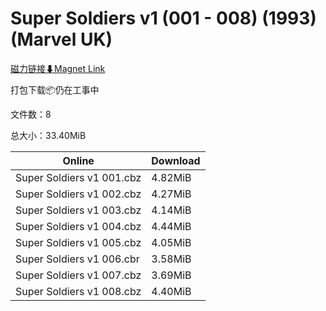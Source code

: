 # Super Soldiers v1 (001 - 008) (1993) (Marvel UK)

[磁力链接⬇Magnet Link](magnet:?xt=urn:btih:306fd74fbcd05867a501eaa7ef83d3db2eb20192&dn=Super%20Soldiers%20v1%20%28001%20-%20008%29%20%281993%29%20%28Marvel%20UK%29)

打包下载📦仍在工事中

文件数：8

总大小：33.40MiB

Online | Download
--- | ---
Super Soldiers v1 001.cbz | 4.82MiB
Super Soldiers v1 002.cbz | 4.27MiB
Super Soldiers v1 003.cbz | 4.14MiB
Super Soldiers v1 004.cbz | 4.44MiB
Super Soldiers v1 005.cbz | 4.05MiB
Super Soldiers v1 006.cbr | 3.58MiB
Super Soldiers v1 007.cbz | 3.69MiB
Super Soldiers v1 008.cbz | 4.40MiB